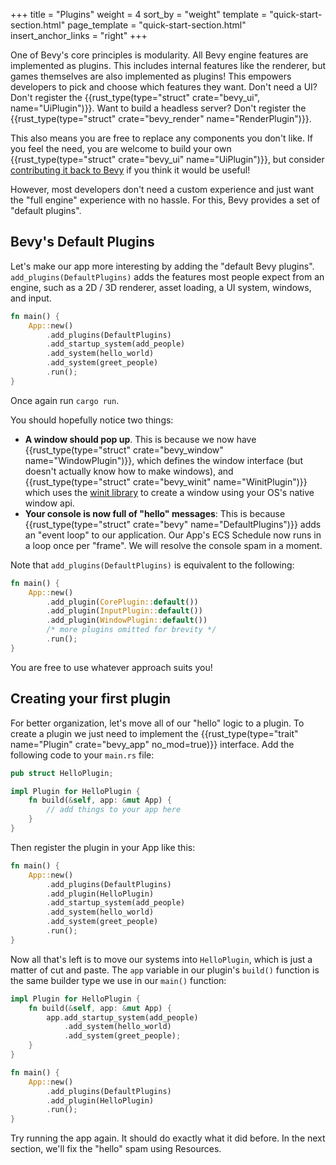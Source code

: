 +++
title = "Plugins"
weight = 4
sort_by = "weight"
template = "quick-start-section.html"
page_template = "quick-start-section.html"
insert_anchor_links = "right"
+++

One of Bevy's core principles is modularity. All Bevy engine features are implemented as plugins. This includes internal features like the renderer, but games themselves are also implemented as plugins! This empowers developers to pick and choose which features they want. Don't need a UI? Don't register the {{rust_type(type="struct" crate="bevy_ui", name="UiPlugin")}}. Want to build a headless server? Don't register the {{rust_type(type="struct" crate="bevy_render" name="RenderPlugin")}}.

This also means you are free to replace any components you don't like. If you feel the need, you are welcome to build your own {{rust_type(type="struct" crate="bevy_ui" name="UiPlugin")}}, but consider [contributing it back to Bevy](/learn/quick-start/contributing) if you think it would be useful!

However, most developers don't need a custom experience and just want the "full engine" experience with no hassle. For this, Bevy provides a set of "default plugins".  

## Bevy's Default Plugins

Let's make our app more interesting by adding the "default Bevy plugins".
`add_plugins(DefaultPlugins)` adds the features most people expect from an engine, such as a 2D / 3D renderer, asset loading, a UI system, windows, and input.

```rs
fn main() {
    App::new()
        .add_plugins(DefaultPlugins)
        .add_startup_system(add_people)
        .add_system(hello_world)
        .add_system(greet_people)
        .run();
}
```

Once again run `cargo run`.

You should hopefully notice two things:

* **A window should pop up**. This is because we now have {{rust_type(type="struct" crate="bevy_window" name="WindowPlugin")}}, which defines the window interface (but doesn't actually know how to make windows), and {{rust_type(type="struct" crate="bevy_winit" name="WinitPlugin")}} which uses the [winit library](https://github.com/rust-windowing/winit) to create a window using your OS's native window api.
* **Your console is now full of "hello" messages**: This is because {{rust_type(type="struct" crate="bevy" name="DefaultPlugins")}} adds an "event loop" to our application. Our App's ECS Schedule now runs in a loop once per "frame". We will resolve the console spam in a moment.

Note that `add_plugins(DefaultPlugins)` is equivalent to the following:

```rs
fn main() {
    App::new()
        .add_plugin(CorePlugin::default())
        .add_plugin(InputPlugin::default())
        .add_plugin(WindowPlugin::default())
        /* more plugins omitted for brevity */
        .run();
}
```

You are free to use whatever approach suits you!

## Creating your first plugin

For better organization, let's move all of our "hello" logic to a plugin. To create a plugin we just need to implement the {{rust_type(type="trait" name="Plugin" crate="bevy_app" no_mod=true)}} interface. Add the following code to your `main.rs` file:

```rs
pub struct HelloPlugin;

impl Plugin for HelloPlugin {
    fn build(&self, app: &mut App) {
        // add things to your app here
    }
}
```

Then register the plugin in your App like this:

```rs
fn main() {
    App::new()
        .add_plugins(DefaultPlugins)
        .add_plugin(HelloPlugin)
        .add_startup_system(add_people)
        .add_system(hello_world)
        .add_system(greet_people)
        .run();
}
```

Now all that's left is to move our systems into `HelloPlugin`, which is just a matter of cut and paste. The `app` variable in our plugin's `build()` function is the same builder type we use in our `main()` function:

```rs
impl Plugin for HelloPlugin {
    fn build(&self, app: &mut App) {
        app.add_startup_system(add_people)
            .add_system(hello_world)
            .add_system(greet_people);
    }
}

fn main() {
    App::new()
        .add_plugins(DefaultPlugins)
        .add_plugin(HelloPlugin)
        .run();
}
```

Try running the app again. It should do exactly what it did before. In the next section, we'll fix the "hello" spam using Resources.
